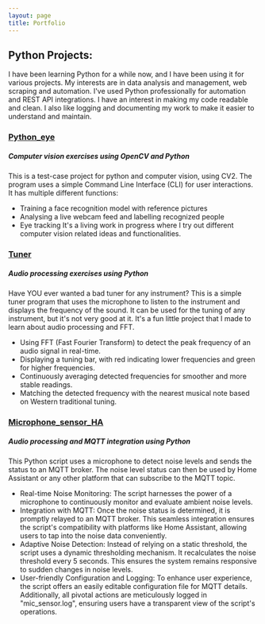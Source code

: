 ```yaml
---
layout: page
title: Portfolio
---
```


## Python Projects:

I have been learning Python for a while now, and I have been using it for various projects. My interests are in data analysis and management, web scraping and automation. I've used Python professionally for automation and REST API integrations.
I have an interest in making my code readable and clean. I also like logging and documenting my work to make it easier to understand and maintain.

### [Python_eye](https://github.com/Narqulie/Python_eye)
##### Computer vision exercises using OpenCV and Python

This is a test-case project for python and computer vision, using CV2. The program uses a simple Command Line Interface (CLI) for user interactions. It has multiple different functions:
* Training a face recognition model with reference pictures
* Analysing a live webcam feed and labelling recognized people
* Eye tracking
It's a living work in progress where I try out different computer vision related ideas and functionalities.

### [Tuner](https://github.com/Narqulie/Tuner)
##### Audio processing exercises using Python

Have YOU ever wanted a bad tuner for any instrument? 
This is a simple tuner program that uses the microphone to listen to the instrument and displays the frequency of the sound. It can be used for the tuning of any instrument, but it's not very good at it. It's a fun little project that I made to learn about audio processing and FFT.
* Using FFT (Fast Fourier Transform) to detect the peak frequency of an audio signal in real-time.
* Displaying a tuning bar, with red indicating lower frequencies and green for higher frequencies.
* Continuously averaging detected frequencies for smoother and more stable readings.
* Matching the detected frequency with the nearest musical note based on Western traditional tuning.

### [Microphone_sensor_HA](https://github.com/Narqulie/Microphone_sensor_HA)
##### Audio processing and MQTT integration using Python

This Python script uses a microphone to detect noise levels and sends the status to an MQTT broker. The noise level status can then be used by Home Assistant or any other platform that can subscribe to the MQTT topic.
* Real-time Noise Monitoring: The script harnesses the power of a microphone to continuously monitor and evaluate ambient noise levels.
* Integration with MQTT: Once the noise status is determined, it is promptly relayed to an MQTT broker. This seamless integration ensures the script's compatibility with platforms like Home Assistant, allowing users to tap into the noise data conveniently.
* Adaptive Noise Detection: Instead of relying on a static threshold, the script uses a dynamic thresholding mechanism. It recalculates the noise threshold every 5 seconds. This ensures the system remains responsive to sudden changes in noise levels.
* User-friendly Configuration and Logging: To enhance user experience, the script offers an easily editable configuration file for MQTT details. Additionally, all pivotal actions are meticulously logged in "mic_sensor.log", ensuring users have a transparent view of the script's operations.

